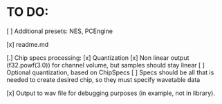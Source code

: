 # TO DO:

[ ] Additional presets: NES, PCEngine

[x] readme.md

[.] Chip specs processing:
  [x] Quantization
  [x] Non linear output (f32.powf(3.0)) for channel volume, but samples should stay linear
  [ ] Optional quantization, based on ChipSpecs
  [ ] Specs should be all that is needed to create desired chip, so they must specify wavetable data

[x] Output to wav file for debugging purposes (in example, not in library).
